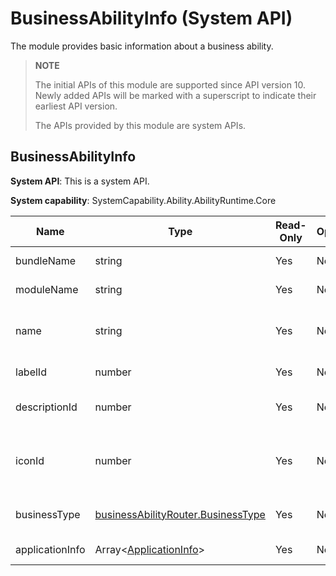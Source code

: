 # BusinessAbilityInfo (System API)

The module provides basic information about a business ability.

> **NOTE**
>
> The initial APIs of this module are supported since API version 10. Newly added APIs will be marked with a superscript to indicate their earliest API version.
>
> The APIs provided by this module are system APIs.

## BusinessAbilityInfo

**System API**: This is a system API.

**System capability**: SystemCapability.Ability.AbilityRuntime.Core

| Name                             | Type                                                        | Read-Only| Optional| Description                |
| --------------------------------- | ------------------------------------------------------------ | ---- | ---- | -------------------- |
| bundleName                        | string                                                       | Yes  | No  | Bundle name.|
| moduleName                        | string                                                       | Yes  | No  | Module name.|
| name                              | string                                                       | Yes  | No  | Name of the business ability.|
| labelId                           | number                                                       | Yes  | No  | Label ID of the module.      |
| descriptionId                     | number                                                       | Yes  | No  | Description ID of the module.      |
| iconId                            | number                                                       | Yes  | No  | ID of the icon that describes the ability information.|
| businessType | [businessAbilityRouter.BusinessType](js-apis-businessAbilityRouter-sys.md#businesstype) | Yes| No| Type of the business ability.|
| applicationInfo | Array\<[ApplicationInfo](js-apis-bundleManager-applicationInfo.md)> | Yes  | No  | Application information. |
